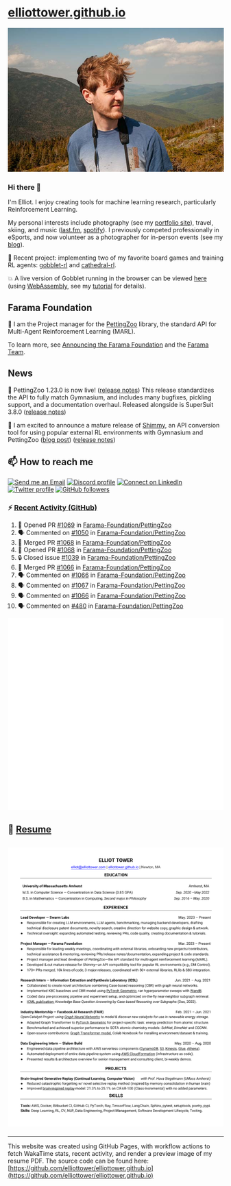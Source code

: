 # [elliottower.github.io](https://github.com/elliottower/elliottower.github.io)

[![A wild Elliot on Mt Washington](https://raw.githubusercontent.com/elliottower/elliottower.github.io/main/src/jpg/DSCF7539-600px.jpg?raw=true)](https://raw.githubusercontent.com/elliottower/elliottower.github.io/main/src/jpg/DSCF7539.jpg?raw=true)

### Hi there 👋

I'm Elliot. I enjoy creating tools for machine learning research, particularly Reinforcement Learning.

My personal interests include photography (see my [portfolio site](https://www.elliottower.com/)), travel, skiing, and music ([last.fm](https://www.last.fm/user/ajsdlfkwer), [spotify](https://open.spotify.com/user/12132818380)). I previously competed professionally in eSports, and now volunteer as a photographer for in-person events (see my [blog](https://www.elliottower.com/stories/?category=events)).

🤖 Recent project: implementing two of my favorite board games and training RL agents: [gobblet-rl](https://github.com/elliottower/gobblet-rl) and [cathedral-rl](https://github.com/elliottower/cathedral-rl). 

💥 A live version of Gobblet running in the browser can be viewed [here](https://elliottower.github.io/gobblet-rl/) (using [WebAssembly](https://webassembly.org/), see my [tutorial](https://github.com/elliottower/gobblet-rl/blob/main/tutorials/WebAssembly/web_assembly.md) for details).

## Farama Foundation

🚀 I am the Project manager for the [PettingZoo](https://github.com/Farama-Foundation/PettingZoo) library, the standard API for Multi-Agent Reinforcement Learning (MARL). 

To learn more, see [Announcing the Farama Foundation](https://farama.org/Announcing-The-Farama-Foundation) and the [Farama Team](https://farama.org/team).

## News

🎉 PettingZoo 1.23.0 is now live! ([release notes](https://github.com/Farama-Foundation/PettingZoo/releases/tag/1.23.0)) This release standardizes the API to fully match Gymnasium, and includes many bugfixes, pickling support, and a documentation overhaul. Released alongside is SuperSuit 3.8.0 ([release notes](https://github.com/Farama-Foundation/SuperSuit/releases/tag/3.8.0)) 

<!-- ![GitHub Release Date](https://img.shields.io/github/release-date/Farama-Foundation/PettingZoo) -->

🎉 I am excited to announce a mature release of [Shimmy](https://github.com/Farama-Foundation/Shimmy), an API conversion tool for using popular external RL environments with Gymnasium and PettingZoo ([blog post](https://farama.org/Announcing-Shimmy)) ([release notes](https://github.com/Farama-Foundation/Shimmy/releases/tag/v1.0.0)) 

## 📫 How to reach me

 [![Send me an Email](https://img.shields.io/badge/email-elliot%40elliottower.com-blue)](mailto:elliot@elliottower.com)
 [![Discord profile](https://img.shields.io/badge/Discord-7289DA?style=flat&logo=discord&logoColor=white)](https://discord.com/users/83091537923145728)
 [![Connect on LinkedIn](https://img.shields.io/badge/--linkedin?label=LinkedIn&logo=LinkedIn&style=social)](https://www.linkedin.com/in/elliot-tower)
 [![Twitter profile](https://img.shields.io/twitter/follow/elliottower?style=social)](https://twitter.com/ElliotTower/)
 [![GitHub followers](https://img.shields.io/github/followers/elliottower?style=social)](https://github.com/elliottower/)

### ⚡ [Recent Activity (GitHub)](https://github.com/elliottower)

<!--START_SECTION:activity-->
1. 💪 Opened PR [#1069](https://github.com/Farama-Foundation/PettingZoo/pull/1069) in [Farama-Foundation/PettingZoo](https://github.com/Farama-Foundation/PettingZoo)
2. 🗣 Commented on [#1050](https://github.com/Farama-Foundation/PettingZoo/issues/1050#issuecomment-1684417995) in [Farama-Foundation/PettingZoo](https://github.com/Farama-Foundation/PettingZoo)
3. 🎉 Merged PR [#1068](https://github.com/Farama-Foundation/PettingZoo/pull/1068) in [Farama-Foundation/PettingZoo](https://github.com/Farama-Foundation/PettingZoo)
4. 💪 Opened PR [#1068](https://github.com/Farama-Foundation/PettingZoo/pull/1068) in [Farama-Foundation/PettingZoo](https://github.com/Farama-Foundation/PettingZoo)
5. 🔒 Closed issue [#1039](https://github.com/Farama-Foundation/PettingZoo/issues/1039) in [Farama-Foundation/PettingZoo](https://github.com/Farama-Foundation/PettingZoo)
6. 🎉 Merged PR [#1066](https://github.com/Farama-Foundation/PettingZoo/pull/1066) in [Farama-Foundation/PettingZoo](https://github.com/Farama-Foundation/PettingZoo)
7. 🗣 Commented on [#1066](https://github.com/Farama-Foundation/PettingZoo/pull/1066#issuecomment-1683990803) in [Farama-Foundation/PettingZoo](https://github.com/Farama-Foundation/PettingZoo)
8. 🗣 Commented on [#1067](https://github.com/Farama-Foundation/PettingZoo/issues/1067#issuecomment-1683985883) in [Farama-Foundation/PettingZoo](https://github.com/Farama-Foundation/PettingZoo)
9. 🗣 Commented on [#1066](https://github.com/Farama-Foundation/PettingZoo/pull/1066#issuecomment-1683930352) in [Farama-Foundation/PettingZoo](https://github.com/Farama-Foundation/PettingZoo)
10. 🗣 Commented on [#480](https://github.com/Farama-Foundation/PettingZoo/issues/480#issuecomment-1683841660) in [Farama-Foundation/PettingZoo](https://github.com/Farama-Foundation/PettingZoo)
<!--END_SECTION:activity-->


<picture>
  <a href="https://metrics.lecoq.io/insights?user=elliottower">
   <img src="/github-metrics.svg" alt="Metrics">
  </a>
</picture>

## 📄 [Resume](https://elliottower.github.io/src/pdf/resume.pdf)

<!-- PDF-TO-MARKDOWN:START -->
![Page 1](src/png/page1.png "Page 1")
---
<!-- PDF-TO-MARKDOWN:END -->

----

This website was created using GitHub Pages, with workflow actions to fetch WakaTime stats, recent activity, and render a preview image of my resume PDF. The source code can be found here: [https://github.com/elliottower/elliottower.github.io](https://github.com/elliottower/elliottower.github.io)
